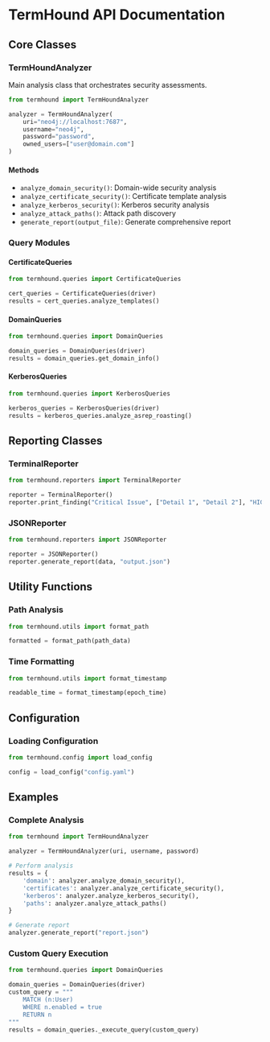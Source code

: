 # TermHound API Documentation

## Core Classes

### TermHoundAnalyzer

Main analysis class that orchestrates security assessments.

```python
from termhound import TermHoundAnalyzer

analyzer = TermHoundAnalyzer(
    uri="neo4j://localhost:7687",
    username="neo4j",
    password="password",
    owned_users=["user@domain.com"]
)
```

#### Methods

- `analyze_domain_security()`: Domain-wide security analysis
- `analyze_certificate_security()`: Certificate template analysis
- `analyze_kerberos_security()`: Kerberos security analysis
- `analyze_attack_paths()`: Attack path discovery
- `generate_report(output_file)`: Generate comprehensive report

### Query Modules

#### CertificateQueries
```python
from termhound.queries import CertificateQueries

cert_queries = CertificateQueries(driver)
results = cert_queries.analyze_templates()
```

#### DomainQueries
```python
from termhound.queries import DomainQueries

domain_queries = DomainQueries(driver)
results = domain_queries.get_domain_info()
```

#### KerberosQueries
```python
from termhound.queries import KerberosQueries

kerberos_queries = KerberosQueries(driver)
results = kerberos_queries.analyze_asrep_roasting()
```

## Reporting Classes

### TerminalReporter
```python
from termhound.reporters import TerminalReporter

reporter = TerminalReporter()
reporter.print_finding("Critical Issue", ["Detail 1", "Detail 2"], "HIGH")
```

### JSONReporter
```python
from termhound.reporters import JSONReporter

reporter = JSONReporter()
reporter.generate_report(data, "output.json")
```

## Utility Functions

### Path Analysis
```python
from termhound.utils import format_path

formatted = format_path(path_data)
```

### Time Formatting
```python
from termhound.utils import format_timestamp

readable_time = format_timestamp(epoch_time)
```

## Configuration

### Loading Configuration
```python
from termhound.config import load_config

config = load_config("config.yaml")
```

## Examples

### Complete Analysis
```python
from termhound import TermHoundAnalyzer

analyzer = TermHoundAnalyzer(uri, username, password)

# Perform analysis
results = {
    'domain': analyzer.analyze_domain_security(),
    'certificates': analyzer.analyze_certificate_security(),
    'kerberos': analyzer.analyze_kerberos_security(),
    'paths': analyzer.analyze_attack_paths()
}

# Generate report
analyzer.generate_report("report.json")
```

### Custom Query Execution
```python
from termhound.queries import DomainQueries

domain_queries = DomainQueries(driver)
custom_query = """
    MATCH (n:User)
    WHERE n.enabled = true
    RETURN n
"""
results = domain_queries._execute_query(custom_query)
